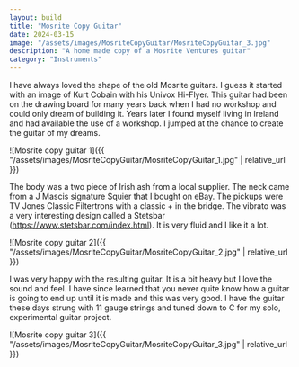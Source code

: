 ```yaml
---
layout: build
title: "Mosrite Copy Guitar"
date: 2024-03-15
image: "/assets/images/MosriteCopyGuitar/MosriteCopyGuitar_3.jpg"
description: "A home made copy of a Mosrite Ventures guitar"
category: "Instruments"
---
```

I have always loved the shape of the old Mosrite guitars. I guess it started with an image of Kurt Cobain with his Univox Hi-Flyer. This guitar had been on the drawing board for many years back when I had no workshop and could only dream of building it. Years later I found myself living in Ireland and had available the use of a workshop. I jumped at the chance to create the guitar of my dreams.

![Mosrite copy guitar 1]({{ "/assets/images/MosriteCopyGuitar/MosriteCopyGuitar_1.jpg" | relative_url }})

The body was a two piece of Irish ash from a local supplier. The neck came from a J Mascis signature Squier that I bought on eBay. The pickups were TV Jones Classic Filtertrons with a classic + in the bridge. The vibrato was a very interesting design called a Stetsbar (https://www.stetsbar.com/index.html). It is very fluid and I like it a lot.

![Mosrite copy guitar 2]({{ "/assets/images/MosriteCopyGuitar/MosriteCopyGuitar_2.jpg" | relative_url }})

I was very happy with the resulting guitar. It is a bit heavy but I love the sound and feel. I have since learned that you never quite know how a guitar is going to end up until it is made and this was very good. I have the guitar these days strung with 11 gauge strings and tuned down to C for my solo, experimental guitar project.

![Mosrite copy guitar 3]({{ "/assets/images/MosriteCopyGuitar/MosriteCopyGuitar_3.jpg" | relative_url }})
